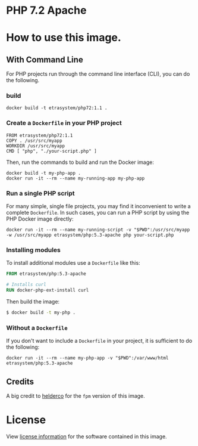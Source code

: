 # PHP 7.2 Apache

# How to use this image.

## With Command Line

For PHP projects run through the command line interface (CLI), you can do the following.

### build
    docker build -t etrasystem/php72:1.1 .

### Create a `Dockerfile` in your PHP project

    FROM etrasystem/php72:1.1
    COPY . /usr/src/myapp
    WORKDIR /usr/src/myapp
    CMD [ "php", "./your-script.php" ]

Then, run the commands to build and run the Docker image:

    docker build -t my-php-app .
    docker run -it --rm --name my-running-app my-php-app

### Run a single PHP script

For many simple, single file projects, you may find it inconvenient to write a complete `Dockerfile`. In such cases, you can run a PHP script by using the PHP Docker image directly:

    docker run -it --rm --name my-running-script -v "$PWD":/usr/src/myapp -w /usr/src/myapp etrasystem/php:5.3-apache php your-script.php

### Installing modules

To install additional modules use a `Dockerfile` like this:

``` Dockerfile
FROM etrasystem/php:5.3-apache

# Installs curl
RUN docker-php-ext-install curl
```

Then build the image:

``` bash
$ docker build -t my-php .
```

### Without a `Dockerfile`

If you don't want to include a `Dockerfile` in your project, it is sufficient to do the following:

    docker run -it --rm --name my-php-app -v "$PWD":/var/www/html etrasystem/php:5.3-apache

## Credits

A big credit to [helderco](https://github.com/helderco/docker-php-5.3) for the `fpm` version
of this image.

# License

View [license information](http://php.net/license/) for the software contained in this image.


